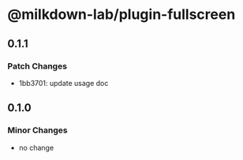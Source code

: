 # @milkdown-lab/plugin-fullscreen

## 0.1.1

### Patch Changes

- 1bb3701: update usage doc

## 0.1.0

### Minor Changes

- no change

